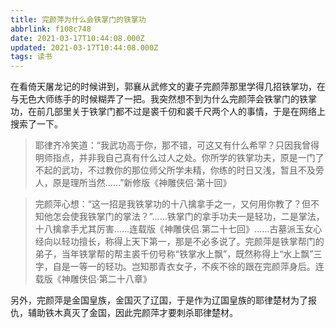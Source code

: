 ```yaml
---
title: 完颜萍为什么会铁掌门的铁掌功
abbrlink: f108c748
date: 2021-03-17T10:44:08.000Z
updated: 2021-03-17T10:44:08.000Z
tags: 读书
---
```


在看倚天屠龙记的时候讲到，郭襄从武修文的妻子完颜萍那里学得几招铁掌功，在与无色大师练手的时候糊弄了一把。我突然想不到为什么完颜萍会铁掌门的铁掌功，在前几部里关于铁掌门都不过是裘千仞和裘千尺两个人的事情，于是在网络上搜索了一下。

<!--more-->

> 耶律齐冷笑道：“我武功高于你，那不错，可这又有什么希罕？只因我曾得明师指点，并非我自己真有什么过人之处。你所学的铁掌功夫，原是一门了不起的武功，不过教你的那位师父所学未精，你练的时日又浅，暂且不及旁人，原是理所当然……”新修版《神雕侠侣·第十回》

> 完颜萍心想：“这一招是我铁掌功的十八擒拿手之一，又何用你教了？但不知他怎会使我铁掌门的掌法？”……铁掌门的拿手功夫一是轻功，二是掌法，十八擒拿手尤其厉害……连载版《神雕侠侣.第二十七回》……古墓派玉女心经向以轻功擅长，称得上天下第一，那是不必多说了。完颜萍是铁掌帮门的弟子，当年铁掌帮的帮主裘千仞号称“铁掌水上飘”，既然称得上“水上飘”三字，自是一等一的轻功。岂知那青衣女子，不疾不徐的跟在完颜萍身后。连载版《神雕侠侣·第二十八章》

另外，完颜萍是金国皇族，金国灭了辽国，于是作为辽国皇族的耶律楚材为了报仇，辅助铁木真灭了金国，因此完颜萍才要刺杀耶律楚材。
